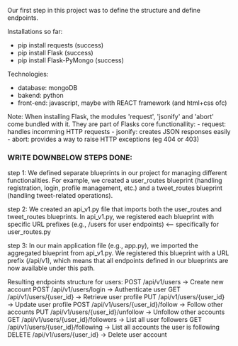 Our first step in this project was to define the structure and define endpoints.

Installations so far:
- pip install requests (success)
- pip install Flask (success)
- pip install Flask-PyMongo (success)

Technologies:
- database: mongoDB
- bakend: python
- front-end: javascript, maybe with REACT framework (and html+css ofc)


Note:
When installing Flask, the modules 'request', 'jsonify' and 'abort' come bundled with it. They are part of Flasks core functionallity:
    - request: handles incomming HTTP requests
    - jsonify: creates JSON responses easily
    - abort: provides a way to raise HTTP exceptions (eg 404 or 403)

### WRITE DOWNBELOW STEPS DONE: 
step 1: We defined separate blueprints in our project for managing different functionalities. For example, we created a user_routes blueprint (handling registration, login, profile management, etc.) and a tweet_routes blueprint (handling tweet-related operations).

step 2: We created an api_v1.py file that imports both the user_routes and tweet_routes blueprints. In api_v1.py, we registered each blueprint with specific URL prefixes (e.g., /users for user endpoints) <-- specifically for user_routes.py 

step 3: In our main application file (e.g., app.py), we imported the aggregated blueprint from api_v1.py. We registered this blueprint with a URL prefix (/api/v1), which means that all endpoints defined in our blueprints are now available under this path.

Resulting endpoints structure for users: 
    POST /api/v1/users → Create new account
    POST /api/v1/users/login → Authenticate user
    GET /api/v1/users/{user_id} → Retrieve user profile
    PUT /api/v1/users/{user_id} → Update user profile
    POST /api/v1/users/{user_id}/follow → Follow other accounts
    PUT /api/v1/users/{user_id}/unfollow → Unfollow other accounts
    GET /api/v1/users/{user_id}/followers → List all user followers
    GET /api/v1/users/{user_id}/following → List all accounts the user is following
    DELETE /api/v1/users/{user_id} → Delete user account